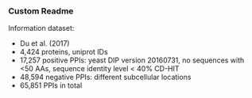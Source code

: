 ### Custom Readme

Information dataset: 
* Du et al. (2017)
* 4,424 proteins, uniprot IDs
* 17,257 positive PPIs: yeast DIP version 20160731, no sequences with <50 AAs, sequence identity level < 40% CD-HIT 
* 48,594 negative PPIs: different subcellular locations
* 65,851 PPIs in total
